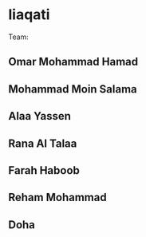 # liaqati 
Team:
## Omar Mohammad Hamad
## Mohammad Moin Salama
## Alaa Yassen
## Rana Al Talaa
## Farah Haboob
## Reham Mohammad
## Doha 
